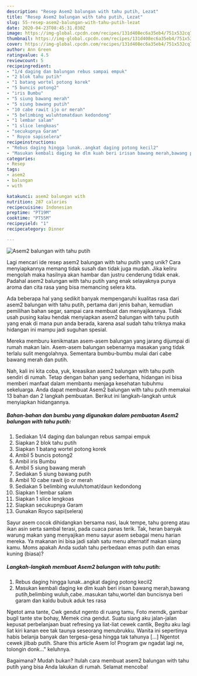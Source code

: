 ```yaml
---
description: "Resep Asem2 balungan with tahu putih, Lezat"
title: "Resep Asem2 balungan with tahu putih, Lezat"
slug: 55-resep-asem2-balungan-with-tahu-putih-lezat
date: 2020-04-23T08:45:31.030Z
image: https://img-global.cpcdn.com/recipes/131d408ec6a35eb4/751x532cq70/asem2-balungan-with-tahu-putih-foto-resep-utama.jpg
thumbnail: https://img-global.cpcdn.com/recipes/131d408ec6a35eb4/751x532cq70/asem2-balungan-with-tahu-putih-foto-resep-utama.jpg
cover: https://img-global.cpcdn.com/recipes/131d408ec6a35eb4/751x532cq70/asem2-balungan-with-tahu-putih-foto-resep-utama.jpg
author: Ann Green
ratingvalue: 4.5
reviewcount: 5
recipeingredient:
- "1/4 daging dan balungan rebus sampai empuk"
- "2 blok tahu putih"
- "1 batang wortel potong korek"
- "5 buncis potong2"
- "iris Bumbu"
- "5 siung bawang merah"
- "5 siung bawang putih"
- "10 cabe rawit ijo or merah"
- "5 belimbing wuluhtomatdaun kedondong"
- "1 lembar salam"
- "1 slice lengkoas"
- "secukupnya Garam"
- " Royco sapiselera"
recipeinstructions:
- "Rebus daging hingga lunak..angkat daging potong kecil2"
- "Masukan kembali daging ke dlm kuah beri irisan bawang merah,bawang putih,belimbing wuluh,cabe..masukan tahu,wortel dan buncisnya beri garam dan kaldu bubuk aduk tes rasa"
categories:
- Resep
tags:
- asem2
- balungan
- with

katakunci: asem2 balungan with 
nutrition: 287 calories
recipecuisine: Indonesian
preptime: "PT19M"
cooktime: "PT55M"
recipeyield: "1"
recipecategory: Dinner

---
```



![Asem2 balungan with tahu putih](https://img-global.cpcdn.com/recipes/131d408ec6a35eb4/751x532cq70/asem2-balungan-with-tahu-putih-foto-resep-utama.jpg)

Lagi mencari ide resep asem2 balungan with tahu putih yang unik? Cara menyiapkannya memang tidak susah dan tidak juga mudah. Jika keliru mengolah maka hasilnya akan hambar dan justru cenderung tidak enak. Padahal asem2 balungan with tahu putih yang enak selayaknya punya aroma dan cita rasa yang bisa memancing selera kita.

Ada beberapa hal yang sedikit banyak mempengaruhi kualitas rasa dari asem2 balungan with tahu putih, pertama dari jenis bahan, kemudian pemilihan bahan segar, sampai cara membuat dan menyajikannya. Tidak usah pusing kalau hendak menyiapkan asem2 balungan with tahu putih yang enak di mana pun anda berada, karena asal sudah tahu triknya maka hidangan ini mampu jadi suguhan spesial.

Mereka memburu kenikmatan asem-asem balungan yang jarang dijumpai di rumah makan lain. Asem-asem balungan sebenarnya masakan yang tidak terlalu sulit mengolahnya. Sementara bumbu-bumbu mulai dari cabe bawang merah dan putih.


Nah, kali ini kita coba, yuk, kreasikan asem2 balungan with tahu putih sendiri di rumah. Tetap dengan bahan yang sederhana, hidangan ini bisa memberi manfaat dalam membantu menjaga kesehatan tubuhmu sekeluarga. Anda dapat membuat Asem2 balungan with tahu putih memakai 13 bahan dan 2 langkah pembuatan. Berikut ini langkah-langkah untuk menyiapkan hidangannya.

<!--inarticleads1-->

##### Bahan-bahan dan bumbu yang digunakan dalam pembuatan Asem2 balungan with tahu putih:

1. Sediakan 1/4 daging dan balungan rebus sampai empuk
1. Siapkan 2 blok tahu putih
1. Siapkan 1 batang wortel potong korek
1. Ambil 5 buncis potong2
1. Ambil iris Bumbu
1. Ambil 5 siung bawang merah
1. Sediakan 5 siung bawang putih
1. Ambil 10 cabe rawit ijo or merah
1. Sediakan 5 belimbing wuluh/tomat/daun kedondong
1. Siapkan 1 lembar salam
1. Siapkan 1 slice lengkoas
1. Siapkan secukupnya Garam
1. Gunakan  Royco sapi(selera)


Sayur asem cocok dihidangkan bersama nasi, lauk tempe, tahu goreng atau ikan asin serta sambal terasi, pada cuaca panas terik. Tak, heran banyak warung makan yang menyajikan menu sayur asem sebagai menu harian mereka. Ya makanan ini bisa jadi salah satu menu alternatif makan siang kamu. Moms apakah Anda sudah tahu perbedaan emas putih dan emas kuning (biasa)? 

<!--inarticleads2-->

##### Langkah-langkah membuat Asem2 balungan with tahu putih:

1. Rebus daging hingga lunak..angkat daging potong kecil2
1. Masukan kembali daging ke dlm kuah beri irisan bawang merah,bawang putih,belimbing wuluh,cabe..masukan tahu,wortel dan buncisnya beri garam dan kaldu bubuk aduk tes rasa


Ngetot ama tante, Cwk gendut ngento di ruang tamu, Foto memdk, gambar bugil tante stw bohay, Memek cina gendut. Suatu siang aku jalan-jalan kepusat perbelanjaan buat refresing ya liat-liat cewek cantik, Begitu aku lagi liat kiri kanan eee tak taunya seseorang menubrukku. Wanita ini sepertinya habis belanja banyak dan tergesa-gesa hingga tak tahunya […] Ngentot cewek jilbab putih. Share this article  Asem lo! Program gw ngadat lagi ne, tolongin donk…&#34; keluhnya. 

Bagaimana? Mudah bukan? Itulah cara membuat asem2 balungan with tahu putih yang bisa Anda lakukan di rumah. Selamat mencoba!
